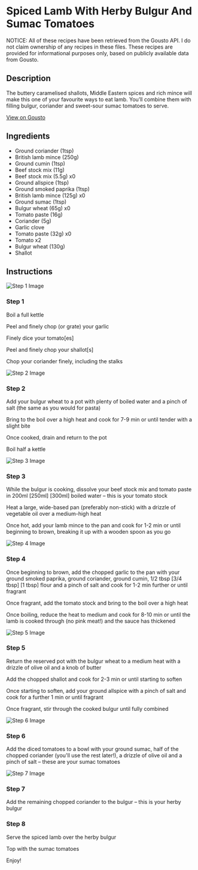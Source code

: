 # Spiced Lamb With Herby Bulgur And Sumac Tomatoes

NOTICE: All of these recipes have been retrieved from the Gousto API. I do not claim ownership of any recipes in these files. These recipes are provided for informational purposes only, based on publicly available data from Gousto.

## Description

The buttery caramelised shallots, Middle Eastern spices and rich mince will make this one of your favourite ways to eat lamb. You’ll combine them with filling bulgur, coriander and sweet-sour sumac tomatoes to serve. 

[View on Gousto](https://www.gousto.co.uk/recipes/cookbook/spiced-lamb-with-herby-freekeh-sumac-tomatoes)

## Ingredients

- Ground coriander (1tsp)
- British lamb mince (250g)
- Ground cumin (1tsp)
- Beef stock mix (11g)
- Beef stock mix (5.5g) x0
- Ground allspice (1tsp)
- Ground smoked paprika (1tsp)
- British lamb mince (125g) x0
- Ground sumac (1tsp)
- Bulgur wheat (65g) x0
- Tomato paste (16g)
- Coriander (5g)
- Garlic clove
- Tomato paste (32g) x0
- Tomato x2
- Bulgur wheat (130g)
- Shallot

## Instructions

![Step 1 Image](https://production-media.gousto.co.uk/cms/recipe-step-image/Step-1-copy-1657006086644-x200.jpg)

### Step 1

Boil a full kettle

Peel and finely chop (or grate) your garlic

Finely dice your tomato[es]

Peel and finely chop your shallot[s]

Chop your coriander finely, including the stalks

![Step 2 Image](https://production-media.gousto.co.uk/cms/recipe-step-image/Step-2-1657005958673-x200.jpg)

### Step 2

Add your bulgur wheat to a pot with plenty of boiled water and a pinch of salt (the same as you would for pasta)

Bring to the boil over a high heat and cook for 7-9 min or until tender with a slight bite

Once cooked, drain and return to the pot

Boil half a kettle

![Step 3 Image](https://production-media.gousto.co.uk/cms/recipe-step-image/Step-3-1657005961378-x200.jpg)

### Step 3

While the bulgur is cooking, dissolve your beef stock mix and tomato paste in 200ml <span class="text-purple">[250ml]</span> <span class="text-danger">[300ml]</span> boiled water – this is your tomato stock

Heat a large, wide-based pan (preferably non-stick) with a drizzle of vegetable oil over a medium-high heat

Once hot, add your lamb mince to the pan and cook for 1-2 min or until beginning to brown, breaking it up with a wooden spoon as you go

![Step 4 Image](https://production-media.gousto.co.uk/cms/recipe-step-image/Step-4-1657005964205-x200.jpg)

### Step 4

Once beginning to brown, add the chopped garlic to the pan with your ground smoked paprika, ground coriander, ground cumin, 1/2 tbsp<span class="text-danger"> <span class="text-purple">[3/4 tbsp]</span> [1 tbsp]</span> flour and a pinch of salt and cook for 1-2 min further or until fragrant

Once fragrant, add the tomato stock and bring to the boil over a high heat

Once boiling, reduce the heat to medium and cook for 8-10 min or until the lamb is cooked through (no pink meat!) and the sauce has thickened

![Step 5 Image](https://production-media.gousto.co.uk/cms/recipe-step-image/Step-5-1657005967834-x200.jpg)

### Step 5

Return the reserved pot with the bulgur wheat to a medium heat with a drizzle of olive oil and a knob of butter

Add the chopped shallot and cook for 2-3 min or until starting to soften

Once starting to soften, add your ground allspice with a pinch of salt and cook for a further 1 min or until fragrant

Once fragrant, stir through the cooked bulgur until fully combined

![Step 6 Image](https://production-media.gousto.co.uk/cms/recipe-step-image/Step-6-1657005970346-x200.jpg)

### Step 6

Add the diced tomatoes to a bowl with your ground sumac, half of the chopped coriander (you'll use the rest later!), a drizzle of olive oil and a pinch of salt – these are your sumac tomatoes

![Step 7 Image](https://production-media.gousto.co.uk/cms/recipe-step-image/Step-7-1657005973588-x200.jpg)

### Step 7

Add the remaining chopped coriander to the bulgur – this is your herby bulgur

### Step 8

Serve the spiced lamb over the herby bulgur

Top with the sumac tomatoes

Enjoy!

